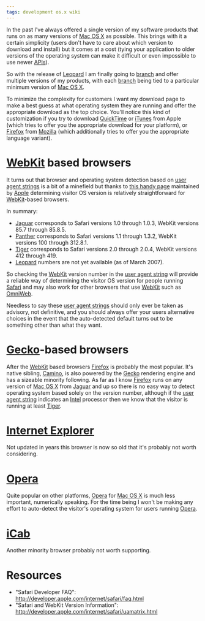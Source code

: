 ```yaml
---
tags: development os.x wiki
---
```


In the past I've always offered a single version of my software products that runs on as many versions of [Mac OS X](/wiki/Mac_OS_X) as possible. This brings with it a certain simplicity (users don't have to care about which version to download and install) but it comes at a cost (tying your application to older versions of the operating system can make it difficult or even impossible to use newer [APIs](/wiki/APIs)).

So with the release of [Leopard](/wiki/Leopard) I am finally going to [branch](/wiki/branch) and offer multiple versions of my products, with each [branch](/wiki/branch) being tied to a particular minimum version of [Mac OS X](/wiki/Mac_OS_X).

To minimize the complexity for customers I want my download page to make a best guess at what operating system they are running and offer the appropriate download as the top choice. You'll notice this kind of customization if you try to download [QuickTime](/wiki/QuickTime) or [iTunes](/wiki/iTunes) from Apple (which tries to offer you the appropriate download for your platform), or [Firefox](/wiki/Firefox) from [Mozilla](/wiki/Mozilla) (which additionally tries to offer you the appropriate language variant).

# [WebKit](/wiki/WebKit) based browsers

It turns out that browser and operating system detection based on [user agent strings](/wiki/user_agent_strings) is a bit of a minefield but thanks to [this handy page](http://developer.apple.com/internet/safari/uamatrix.html) maintained by [Apple](/wiki/Apple) determining visitor OS version is relatively straightforward for [WebKit](/wiki/WebKit)-based browsers.

In summary:

-   [Jaguar](/wiki/Jaguar) corresponds to Safari versions 1.0 through 1.0.3, WebKit versions 85.7 through 85.8.5.
-   [Panther](/wiki/Panther) corresponds to Safari versions 1.1 through 1.3.2, WebKit versions 100 through 312.8.1.
-   [Tiger](/wiki/Tiger) corresponds to Safari versions 2.0 through 2.0.4, WebKit versions 412 through 419.
-   [Leopard](/wiki/Leopard) numbers are not yet available (as of March 2007).

So checking the [WebKit](/wiki/WebKit) version number in the [user agent string](/wiki/user_agent_string) will provide a reliable way of determining the visitor OS version for people running [Safari](/wiki/Safari) and may also work for other browsers that use [WebKit](/wiki/WebKit) such as [OmniWeb](/wiki/OmniWeb).

Needless to say these [user agent strings](/wiki/user_agent_strings) should only ever be taken as advisory, not definitive, and you should always offer your users alternative choices in the event that the auto-detected default turns out to be something other than what they want.

# [Gecko](/wiki/Gecko)-based browsers

After the [WebKit](/wiki/WebKit) based browsers [Firefox](/wiki/Firefox) is probably the most popular. It's native sibling, [Camino](/wiki/Camino), is also powered by the [Gecko](/wiki/Gecko) rendering engine and has a sizeable minority following. As far as I know [Firefox](/wiki/Firefox) runs on any version of [Mac OS X](/wiki/Mac_OS_X) from [Jaguar](/wiki/Jaguar) and up so there is no easy way to detect operating system based solely on the version number, although if the [user agent string](/wiki/user_agent_string) indicates an [Intel](/wiki/Intel) processor then we know that the visitor is running at least [Tiger](/wiki/Tiger).

# [Internet Explorer](/wiki/Internet_Explorer)

Not updated in years this browser is now so old that it's probably not worth considering.

# [Opera](/wiki/Opera)

Quite popular on other platforms, [Opera](/wiki/Opera) for [Mac OS X](/wiki/Mac_OS_X) is much less important, numerically speaking. For the time being I won't be making any effort to auto-detect the visitor's operating system for users running [Opera](/wiki/Opera).

# [iCab](/wiki/iCab)

Another minority browser probably not worth supporting.

# Resources

-   "Safari Developer FAQ": <http://developer.apple.com/internet/safari/faq.html>
-   "Safari and WebKit Version Information": <http://developer.apple.com/internet/safari/uamatrix.html>
